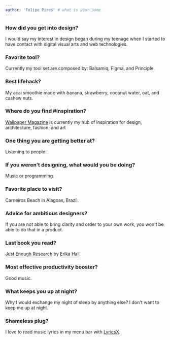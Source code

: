 ```yaml
---
author: 'Felipe Pires' # what is your name
---
```


### How did you get into design?

I would say my interest in design began during my teenage when I started to have contact with digital visual arts and web technologies.

### Favorite tool?

Currently my tool set are composed by: Balsamiq, Figma, and Principle.

### Best lifehack?

My acai smoothie made with banana, strawberry, coconut water, oat, and cashew nuts.

### Where do you find #inspiration?

[Wallpaper Magazine](https://www.wallpaper.com/]) is currently my hub of inspiration for design, architecture, fashion, and art

### One thing you are getting better at?

Listening to people.

### If you weren’t designing, what would you be doing?

Music or programming.

### Favorite place to visit?

Carneiros Beach in Alagoas, Brazil.

### Advice for ambitious designers?

If you are not able to bring clarity and order to your own work, you won't be able to do that in a product.

### Last book you read?

[Just Enough Research](https://abookapart.com/products/just-enough-research) by [Erika Hall](https://twitter.com/mulegirl?s=17)

### Most effective productivity booster?

Good music.

### What keeps you up at night?

Why I would exchange my night of sleep by anything else? I don't want to keep me up at night.

### Shameless plug?

I love to read music lyrics in my menu bar with [LyricsX](https://apps.apple.com/us/app/lyricsx/id1254743014?mt=12).
